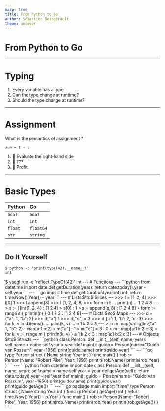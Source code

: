 ```yaml
---
marp: true
title: From Python to Go
author: Sébastien Boisgérault
theme: uncover
---
```


# From Python to Go

---

# Typing

1. Every variable has a type
2. Can the type change at runtime?
3. Should the type change at runtime?

---

# Assignment

What is the semantics of assignment ? 

    sum = 1 + 1

1. 🧮 Evaluate the right-hand side
2. 🤨 ???
3. 💸 Profit! 

---

# Basic Types

| Python                   | Go         | 
| :----------------------- | :--------- | 
| `bool`                   | `bool`     |
| `int`                    | `int`      |
| `float`                  | `float64`  |
| `str`                    | `string`   |

----

## Do It Yourself

    $ python -c 'print(type(42).__name__)'
    int

<!-->

    $ yaegi run -e 'reflect.TypeOf(42)'
    int

---

# Functions

---

```python
from datetime import date

def getDuration(year):
    return date.today().year - self.year
```

---

```go
import time

def getDuration(year int) int:
    return time.Now().Year() - year
```

---

# Lists $\to$ Slices

---

    >>> l = [1, 2, 4]
    >>> l[0]
    1
    >>> l.append(8)
    >>> l
    [1, 2, 4, 8]
    >>> for n in l:
    ...     print(n)
    ... 
    1
    2
    4
    8   

---

    > s := []int{1, 2, 4}
    : [1 2 4]
    > s[0]
    : 1
    > s = append(s, 8)
    : [1 2 4 8]
    > for n := range s { println(n) }
    0
    1
    2
    3
    : [1 2 4 8]

---

# Dicts $\to$ Maps

---

    >>> d = {"a": 1, "b": 2}
    >>> d["a"]
    1
    >>> d["c"] = 3
    >>> d
    {'a': 1, 'b': 2, 'c': 3}
    >>> for k, v in d.items():
    ...     print(k, v)
    ... 
    a 1
    b 2
    c 3

---

    > m := map[string]int{"a": 1, "b": 2}
    : map[a:1 b:2]
    > m["a"]
    : 1
    > m["c"] = 3
    : 0
    > m
    : map[a:1 b:2 c:3]
    > for k, v := range m { println(k, v) }
    a 1
    b 2
    c 3
    : map[a:1 b:2 c:3]

---

# Objects $\to$ Structs

---

```python
class Person:
    def __init__(self, name, year):
        self.name = name
        self.year = year

def main():
    guido = Person(name="Guido van Rossum", year=1956)
    print(guido.name)
    print(guido.year)
```

---

```go
type Person struct {
    Name string
    Year int
}

func main() {
    rob := Person{Name: "Robert Pike", Year: 1956}
    println(rob.Name)
    println(rob.Year)
}
```

---

```python
from datetime import date

class Person:
    def __init__(self, name, year):
        self.name = name
        self.year = year
    def getAge(self):
        return date.today().year - self.year

def main():
    guido = Person(name="Guido van Rossum", year=1956)
    print(guido.name)
    print(guido.year)
    print(guido.getAge())
```

---

```go
package main

import "time"

type Person struct {
    Name string
    Year int
}

func (p Person) getAge() int {
    return time.Now().Year() - p.Year
}

func main() {
    rob := Person{Name: "Robert Pike", Year: 1956}
    println(rob.Name)
    println(rob.Year)
    println(rob.getAge())
}
```

